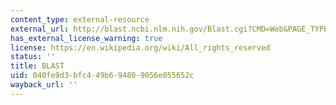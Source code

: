 ```yaml
---
content_type: external-resource
external_url: http://blast.ncbi.nlm.nih.gov/Blast.cgi?CMD=Web&PAGE_TYPE=BlastDocs
has_external_license_warning: true
license: https://en.wikipedia.org/wiki/All_rights_reserved
status: ''
title: BLAST
uid: 040fe9d3-bfc4-49b6-9480-9056e055652c
wayback_url: ''
---
```

